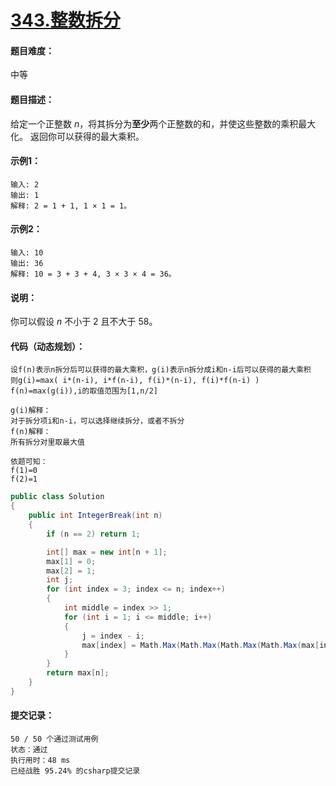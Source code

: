 # [343.整数拆分](https://leetcode-cn.com/classic/problems/integer-break/description/)

#### 题目难度：

中等

#### 题目描述：

给定一个正整数 *n*，将其拆分为**至少**两个正整数的和，并使这些整数的乘积最大化。 返回你可以获得的最大乘积。

#### 示例1：

```
输入: 2
输出: 1
解释: 2 = 1 + 1, 1 × 1 = 1。
```

#### 示例2：

```
输入: 10
输出: 36
解释: 10 = 3 + 3 + 4, 3 × 3 × 4 = 36。
```

#### 说明：

你可以假设 *n* 不小于 2 且不大于 58。

#### 代码（动态规划）：

```
设f(n)表示n拆分后可以获得的最大乘积，g(i)表示n拆分成i和n-i后可以获得的最大乘积
则g(i)=max( i*(n-i), i*f(n-i), f(i)*(n-i), f(i)*f(n-i) )
f(n)=max(g(i)),i的取值范围为[1,n/2]

g(i)解释：
对于拆分项i和n-i，可以选择继续拆分，或者不拆分
f(n)解释：
所有拆分对里取最大值

依题可知：
f(1)=0
f(2)=1
```

```c#
public class Solution
{
    public int IntegerBreak(int n)
    {
        if (n == 2) return 1;

        int[] max = new int[n + 1];
        max[1] = 0;
        max[2] = 1;
        int j;
        for (int index = 3; index <= n; index++)
        {
            int middle = index >> 1;
            for (int i = 1; i <= middle; i++)
            {
                j = index - i;
                max[index] = Math.Max(Math.Max(Math.Max(Math.Max(max[index], i * j), i * max[j]), max[i] * j), max[i] * max[j]);
            }
        }
        return max[n];
    }
}
```

#### 提交记录：

```
50 / 50 个通过测试用例
状态：通过
执行用时：48 ms
已经战胜 95.24% 的csharp提交记录
```

